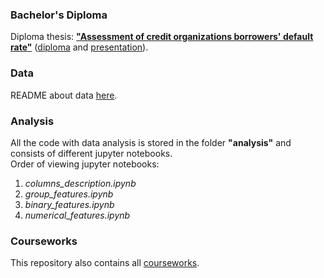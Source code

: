 ### Bachelor's Diploma
Diploma thesis: [**"Assessment of credit organizations borrowers' default rate"**](https://github.com/dayyass/bachelor_diploma/blob/main/diploma.pdf) ([diploma](https://github.com/dayyass/bachelor_diploma/blob/main/diploma.pdf) and [presentation](https://github.com/dayyass/bachelor_diploma/blob/main/presentation.pdf)).<br>

### Data
README about data [here](./analysis/README.md).

### Analysis
All the code with data analysis is stored in the folder **"analysis"** and consists of different jupyter notebooks.<br>
Order of viewing jupyter notebooks:
1. *columns_description.ipynb*
1. *group_features.ipynb*
1. *binary_features.ipynb*
1. *numerical_features.ipynb*

### Courseworks
This repository also contains all [courseworks](./courseworks).
